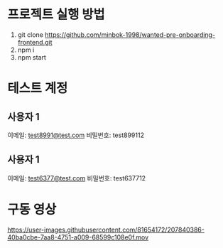 # 프로젝트 실행 방법

1. git clone https://github.com/minbok-1998/wanted-pre-onboarding-frontend.git
2. npm i
3. npm start

# 테스트 계정

## 사용자 1

이메일: test8991@test.com
비밀번호: test899112

## 사용자 1

이메일: test6377@test.com
비밀번호: test637712

# 구동 영상
https://user-images.githubusercontent.com/81654172/207840386-40ba0cbe-7aa8-4751-a009-68599c108e0f.mov


